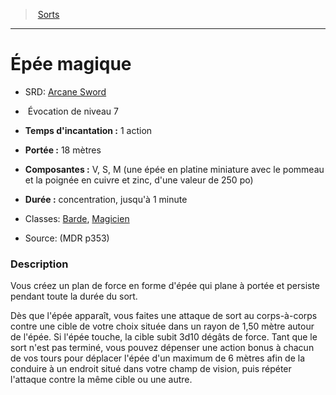 ﻿---
!SpellItem
Family: SpellHD
Level: 7
Type: Évocation
CastingTime: 1 action
Range: 18 mètres
Components: V, S, M (une épée en platine miniature avec le pommeau et la poignée en cuivre et zinc, d'une valeur de 250 po)
Duration: concentration, jusqu'à 1 minute
Classes: '[Barde](hd_bard.md), [Magicien](hd_wizard.md)'
Id: spells_hd.md#Épée-magique
ParentLink: spells_hd.md#sorts
Name: Épée magique
ParentName: Sorts
NameLevel: 1
AltName: '[Arcane Sword](srd_spells_arcane_sword.md)'
Source: (MDR p353)
Attributes: {}
AttributesDictionary: >+
  {}

---
> [Sorts](hd_spells.md)

---

# Épée magique

- SRD: [Arcane Sword](srd_spells_arcane_sword.md)

-  Évocation de niveau 7

- **Temps d'incantation :** 1 action

- **Portée :** 18 mètres

- **Composantes :** V, S, M (une épée en platine miniature avec le pommeau et la poignée en cuivre et zinc, d'une valeur de 250 po)

- **Durée :** concentration, jusqu'à 1 minute

- Classes: [Barde](hd_bard.md), [Magicien](hd_wizard.md)

- Source: (MDR p353)

### Description

Vous créez un plan de force en forme d'épée qui plane à portée et persiste pendant toute la durée du sort.

Dès que l'épée apparaît, vous faites une attaque de sort au corps-à-corps contre une cible de votre choix située dans un rayon de 1,50 mètre autour de l'épée. Si l'épée touche, la cible subit 3d10 dégâts de force. Tant que le sort n'est pas terminé, vous pouvez dépenser une action bonus à chacun de vos tours pour déplacer l'épée d'un maximum de 6 mètres afin de la conduire à un endroit situé dans votre champ de vision, puis répéter l'attaque contre la même cible ou une autre.


